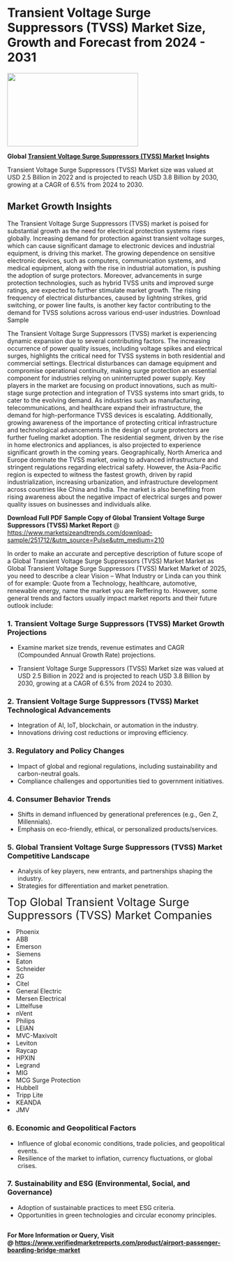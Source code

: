 <H1>Transient Voltage Surge Suppressors (TVSS) Market Size, Growth and Forecast from 2024 - 2031</H1><img class="aligncenter size-medium wp-image-584254" src="https://thirdeyenews.in/wp-content/uploads/2024/09/Global-Market-Research-300x168.jpeg" alt="" width="300" height="168" /><p><strong>Global&nbsp;<a href="https://www.marketsizeandtrends.com/download-sample/251712/&amp;utm_source=Pulse&amp;utm_medium=210">Transient Voltage Surge Suppressors (TVSS) Market</a> Insights</strong></p><p>Transient Voltage Surge Suppressors (TVSS) Market size was valued at USD 2.5 Billion in 2022 and is projected to reach USD 3.8 Billion by 2030, growing at a CAGR of 6.5% from 2024 to 2030.</p><p><h2>Market Growth Insights</h2> The Transient Voltage Surge Suppressors (TVSS) market is poised for substantial growth as the need for electrical protection systems rises globally. Increasing demand for protection against transient voltage surges, which can cause significant damage to electronic devices and industrial equipment, is driving this market. The growing dependence on sensitive electronic devices, such as computers, communication systems, and medical equipment, along with the rise in industrial automation, is pushing the adoption of surge protectors. Moreover, advancements in surge protection technologies, such as hybrid TVSS units and improved surge ratings, are expected to further stimulate market growth. The rising frequency of electrical disturbances, caused by lightning strikes, grid switching, or power line faults, is another key factor contributing to the demand for TVSS solutions across various end-user industries. Download Sample <p>The Transient Voltage Surge Suppressors (TVSS) market is experiencing dynamic expansion due to several contributing factors. The increasing occurrence of power quality issues, including voltage spikes and electrical surges, highlights the critical need for TVSS systems in both residential and commercial settings. Electrical disturbances can damage equipment and compromise operational continuity, making surge protection an essential component for industries relying on uninterrupted power supply. Key players in the market are focusing on product innovations, such as multi-stage surge protection and integration of TVSS systems into smart grids, to cater to the evolving demand. As industries such as manufacturing, telecommunications, and healthcare expand their infrastructure, the demand for high-performance TVSS devices is escalating. Additionally, growing awareness of the importance of protecting critical infrastructure and technological advancements in the design of surge protectors are further fueling market adoption. The residential segment, driven by the rise in home electronics and appliances, is also projected to experience significant growth in the coming years. Geographically, North America and Europe dominate the TVSS market, owing to advanced infrastructure and stringent regulations regarding electrical safety. However, the Asia-Pacific region is expected to witness the fastest growth, driven by rapid industrialization, increasing urbanization, and infrastructure development across countries like China and India. The market is also benefiting from rising awareness about the negative impact of electrical surges and power quality issues on businesses and individuals alike. </p><p><span class=""><strong>Download Full PDF Sample Copy of Global Transient Voltage Surge Suppressors (TVSS) Market Report</strong> @ <a href="https://www.marketsizeandtrends.com/download-sample/251712/&amp;utm_source=Pulse&amp;utm_medium=210" target="_blank">https://www.marketsizeandtrends.com/download-sample/251712/&amp;utm_source=Pulse&amp;utm_medium=210</a></span></p><p>In order to make an accurate and perceptive description of future scope of a Global&nbsp;Transient Voltage Surge Suppressors (TVSS) Market Market as Global&nbsp;Transient Voltage Surge Suppressors (TVSS) Market Market of 2025, you need to describe a clear Vision &ndash; What Industry or Linda can you think of for example: Quote from a Technology, healthcare, automotive, renewable energy, name the market you are Reffering to. However, some general trends and factors usually impact market reports and their future outlook include:</p><h3>1.&nbsp;<strong>Transient Voltage Surge Suppressors (TVSS) Market Growth Projections</strong></h3><ul><li>Examine market size trends, revenue estimates and CAGR (Compounded Annual Growth Rate) projections.</li><li><p>Transient Voltage Surge Suppressors (TVSS) Market size was valued at USD 2.5 Billion in 2022 and is projected to reach USD 3.8 Billion by 2030, growing at a CAGR of 6.5% from 2024 to 2030.</p></li></ul><h3>2.&nbsp;<strong>Transient Voltage Surge Suppressors (TVSS) Market Technological Advancements</strong></h3><ul><li>Integration of AI, IoT, blockchain, or automation in the industry.</li><li>Innovations driving cost reductions or improving efficiency.</li></ul><h3>3.&nbsp;<strong>Regulatory and Policy Changes</strong></h3><ul><li>Impact of global and regional regulations, including sustainability and carbon-neutral goals.</li><li>Compliance challenges and opportunities tied to government initiatives.</li></ul><h3>4.&nbsp;<strong>Consumer Behavior Trends</strong></h3><ul><li>Shifts in demand influenced by generational preferences (e.g., Gen Z, Millennials).</li><li>Emphasis on eco-friendly, ethical, or personalized products/services.</li></ul><h3>5.&nbsp;<strong>Global Transient Voltage Surge Suppressors (TVSS) Market Competitive Landscape</strong></h3><ul><li>Analysis of key players, new entrants, and partnerships shaping the industry.</li><li>Strategies for differentiation and market penetration.</li></ul><p data-pm-slice="1 1 []"><span style="color: inherit; font-family: inherit; font-size: 25px;">Top Global Transient Voltage Surge Suppressors (TVSS) Market Companies</span></p><div class="" data-test-id=""><p><li>Phoenix</li><li> ABB</li><li> Emerson</li><li> Siemens</li><li> Eaton</li><li> Schneider</li><li> ZG</li><li> Citel</li><li> General Electric</li><li> Mersen Electrical</li><li> Littelfuse</li><li> nVent</li><li> Philips</li><li> LEIAN</li><li> MVC-Maxivolt</li><li> Leviton</li><li> Raycap</li><li> HPXIN</li><li> Legrand</li><li> MIG</li><li> MCG Surge Protection</li><li> Hubbell</li><li> Tripp Lite</li><li> KEANDA</li><li> JMV</li></p></div><h3>6.&nbsp;<strong>Economic and Geopolitical Factors</strong></h3><ul><li>Influence of global economic conditions, trade policies, and geopolitical events.</li><li>Resilience of the market to inflation, currency fluctuations, or global crises.</li></ul><h3>7.&nbsp;<strong>Sustainability and ESG (Environmental, Social, and Governance)</strong></h3><ul><li>Adoption of sustainable practices to meet ESG criteria.</li><li>Opportunities in green technologies and circular economy principles.</li></ul><h2><strong style="font-size: 14px;">For More Information or Query, Visit @&nbsp;</strong><a style="background-color: #ffffff; font-size: 14px;" href="https://www.marketsizeandtrends.com/report/transient-voltage-surge-suppressors-tvss-market/" target="_blank">https://www.verifiedmarketreports.com/product/airport-passenger-boarding-bridge-market</a></h2>
